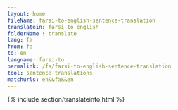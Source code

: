 ```yaml
---
layout: home
fileName: farsi-to-english-sentence-translation
translatein: farsi_to_english
folderName : translate
lang: fa
from: fa
to: en
langname: farsi-to
permalink: /fa/farsi-to-english-sentence-translation
tool: sentence-translations
matchurls: en&&fa&&en
---
```

{% include section/translateinto.html %}

